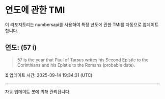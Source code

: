 
# 연도에 관한 TMI

이 리포지토리는 numbersapi를 사용하여 특정 년도에 관한 TMI를 자동으로 업데이트합니다.

## 연도: (57 i)
> 57 is the year that Paul of Tarsus writes his Second Epistle to the Corinthians and his Epistle to the Romans (probable date).

⏳ 업데이트 시간: 2025-09-14 19:34:31 (UTC)

---
자동 업데이트 봇에 의해 관리됩니다.
